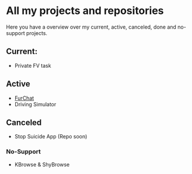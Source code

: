 # All my projects and repositories
Here you have a overview over my current, active, canceled, done and no-support projects.

## Current:
- Private FV task

## Active
- [FurChat](https://github.com/ShyFoxYT/FurChat)
- Driving Simulator

## Canceled
- Stop Suicide App (Repo soon)

### No-Support
- KBrowse & ShyBrowse
